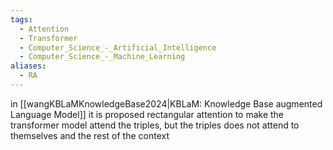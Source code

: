 ```yaml
---
tags:
  - Attention
  - Transformer
  - Computer_Science_-_Artificial_Intelligence
  - Computer_Science_-_Machine_Learning
aliases:
  - RA
---
```

in [[wangKBLaMKnowledgeBase2024|KBLaM: Knowledge Base augmented Language Model]] it is proposed rectangular attention to make the transformer model attend the triples, but the triples does not attend to themselves and the rest of the context